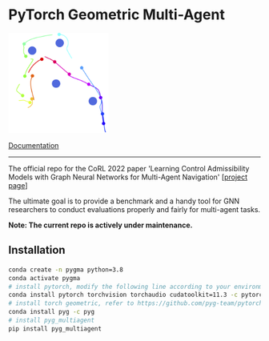 # PyTorch Geometric Multi-Agent

<img src="https://raw.githubusercontent.com/rainorangelemon/pygma_sphinx_theme/master/pygma_sphinx_theme/static/img/pygma_logo.png" alt="drawing" width="200"/>

[Documentation](https://pytorch-geometric-multiagent.readthedocs.io/en/latest/)

-----------------------
The official repo for the CoRL 2022 paper 'Learning Control Admissibility Models with Graph Neural Networks for Multi-Agent Navigation' [[project page](https://rainorangelemon.github.io/CoRL2022/)]

<!--The current repo only includes GNN for control. For planning methods such as CBS and SIPP, please stay tuned.-->

The ultimate goal is to provide a benchmark and a handy tool for GNN researchers to conduct evaluations properly and fairly for multi-agent tasks.

**Note: The current repo is actively under maintenance.**

## Installation

```bash
conda create -n pygma python=3.8
conda activate pygma
# install pytorch, modify the following line according to your environment
conda install pytorch torchvision torchaudio cudatoolkit=11.3 -c pytorch
# install torch geometric, refer to https://github.com/pyg-team/pytorch_geometric
conda install pyg -c pyg
# install pyg_multiagent
pip install pyg_multiagent
```
